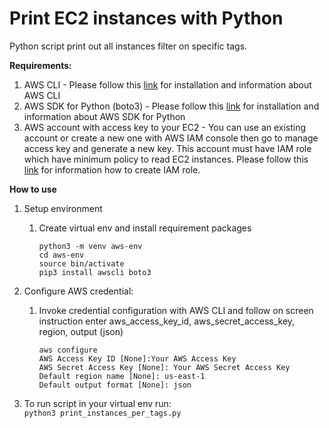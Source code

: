 # Print EC2 instances with Python
Python script print out all instances filter on specific tags. <br>

**Requirements:**
1. AWS CLI - Please follow this [link](https://aws.amazon.com/cli/) for installation and information about AWS CLI
1. AWS SDK for Python (boto3) - Please follow this [link](https://aws.amazon.com/sdk-for-python/) for installation and information about AWS SDK for Python
1. AWS account with access key to your EC2 - You can use an existing account or create a new one with AWS IAM console then go to manage access key and generate 
a new key. This account must have IAM role which have minimum policy to read EC2 instances. Please follow this [link](https://docs.aws.amazon.com/AWSEC2/latest/UserGuide/iam-roles-for-amazon-ec2.html)
for information how to create IAM role. <br> 

**How to use**
1. Setup environment
   1. Create virtual env and install requirement packages
      ```
      python3 -m venv aws-env
      cd aws-env
      source bin/activate
      pip3 install awscli boto3
      ```
   

1. Configure AWS credential: 
   1. Invoke credential configuration with AWS CLI and follow on screen instruction enter aws_access_key_id, aws_secret_access_key, region, output (json) <br>
      ```
      aws configure
      AWS Access Key ID [None]:Your AWS Access Key
      AWS Secret Access Key [None]: Your AWS Secret Access Key 
      Default region name [None]: us-east-1
      Default output format [None]: json
      ```
1. To run script in your virtual env run: <br>
      ```python3 print_instances_per_tags.py```
